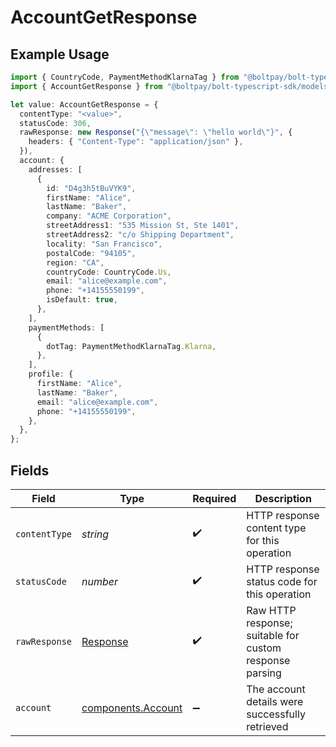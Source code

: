 # AccountGetResponse

## Example Usage

```typescript
import { CountryCode, PaymentMethodKlarnaTag } from "@boltpay/bolt-typescript-sdk/models/components";
import { AccountGetResponse } from "@boltpay/bolt-typescript-sdk/models/operations";

let value: AccountGetResponse = {
  contentType: "<value>",
  statusCode: 306,
  rawResponse: new Response("{\"message\": \"hello world\"}", {
    headers: { "Content-Type": "application/json" },
  }),
  account: {
    addresses: [
      {
        id: "D4g3h5tBuVYK9",
        firstName: "Alice",
        lastName: "Baker",
        company: "ACME Corporation",
        streetAddress1: "535 Mission St, Ste 1401",
        streetAddress2: "c/o Shipping Department",
        locality: "San Francisco",
        postalCode: "94105",
        region: "CA",
        countryCode: CountryCode.Us,
        email: "alice@example.com",
        phone: "+14155550199",
        isDefault: true,
      },
    ],
    paymentMethods: [
      {
        dotTag: PaymentMethodKlarnaTag.Klarna,
      },
    ],
    profile: {
      firstName: "Alice",
      lastName: "Baker",
      email: "alice@example.com",
      phone: "+14155550199",
    },
  },
};
```

## Fields

| Field                                                                 | Type                                                                  | Required                                                              | Description                                                           |
| --------------------------------------------------------------------- | --------------------------------------------------------------------- | --------------------------------------------------------------------- | --------------------------------------------------------------------- |
| `contentType`                                                         | *string*                                                              | :heavy_check_mark:                                                    | HTTP response content type for this operation                         |
| `statusCode`                                                          | *number*                                                              | :heavy_check_mark:                                                    | HTTP response status code for this operation                          |
| `rawResponse`                                                         | [Response](https://developer.mozilla.org/en-US/docs/Web/API/Response) | :heavy_check_mark:                                                    | Raw HTTP response; suitable for custom response parsing               |
| `account`                                                             | [components.Account](../../models/components/account.md)              | :heavy_minus_sign:                                                    | The account details were successfully retrieved                       |
